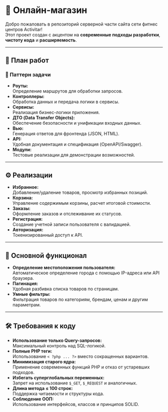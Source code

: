 # 🛒 Онлайн-магазин  

Добро пожаловать в репозиторий серверной части  сайта сети фитнес центров Activitar!  
Этот проект создан с акцентом на **современные подходы разработки**, **чистоту кода** и **расширяемость**.  

---

## 📌 План работ  

### 🧩 Паттерн задачи  
- **Роуты:**  
  Определение маршрутов для обработки запросов.  
- **Контроллеры:**  
  Обработка данных и передача логики в сервисы.  
- **Сервисы:**  
  Реализация бизнес-логики приложения.  
- **ДТО (Data Transfer Objects):**  
  Обеспечение безопасности и унификации входных данных.  
- **Вью:**  
  Генерация ответов для фронтенда (JSON, HTML).  
- **API:**  
  Удобная документация и спецификация (OpenAPI/Swagger).  
- **Модули:**  
  Тестовые реализации для демонстрации возможностей.  

---

## ⚙️ Реализации  

- **Избранное:**  
  Добавление/удаление товаров, просмотр избранных позиций.  
- **Корзина:**  
  Управление содержимым корзины, расчет итоговой стоимости.  
- **Заказы:**  
  Оформление заказов и отслеживание их статусов.  
- **Регистрация:**  
  Создание учетной записи пользователя с валидацией.  
- **Авторизация:**  
  Токенизированный доступ к API.  

---

## 🚀 Основной функционал  

- **Определение местоположения пользователя:**  
  Автоматическое определение города с помощью IP-адреса или API браузера.  
- **Пагинация:**  
  Удобная разбивка списка товаров по страницам.  
- **Умные фильтры:**  
  Фильтрация товаров по категориям, брендам, ценам и другим параметрам.  

---

## 🛠️ Требования к коду  

- **Использование только Query-запросов:**  
  Максимальный контроль над SQL-логикой.  
- **Полные PHP теги:**  
  Использование `< ?php ... ?>` вместо сокращенных вариантов.  
- **Минимизация старого ядра:**  
  Применение современных функций PHP и отказ от устаревших подходов.  
- **Избегать суперглобальных переменных:**  
  Запрет на использование `$_GET`, `$_REQUEST` и аналогичных.  
- **Длина метода ≤ 100 строк:**  
  Поддержка читаемости и структуры кода.  
- **Соблюдение ООП:**  
  Использование интерфейсов, классов и принципов SOLID.  
